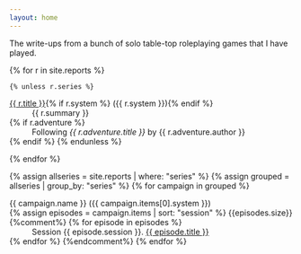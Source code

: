 ```yaml
---
layout: home
---
```


The write-ups from a bunch of solo table-top roleplaying games that I have played.

<dl>
  {% for r in site.reports %}
  
    {% unless r.series %}
  <dt><a href="{{ r.url | relative_url }}">{{ r.title }}</a>{% if r.system %} ({{ r.system }}){% endif %}</dt>
  <dd>{{ r.summary }}</dd>
      {% if r.adventure %}
  <dd>Following <i>{{ r.adventure.title }}</i> by {{ r.adventure.author }}</dd>
      {% endif %}
    {% endunless %}
    
  {% endfor %}
  
  {% assign allseries = site.reports | where: "series" %}
  {% assign grouped = allseries | group_by: "series" %}
  {% for campaign in grouped %}  
  <dt>{{ campaign.name }} ({{ campaign.items[0].system }})</dt>
    {% assign episodes = campaign.items | sort: "session" %}
  {{episodes.size}}
  {%comment%}
    {% for episode in episodes %}
  <dd>Session {{ episode.session }}.
    <a href="{{ episode.url | relative_url }}">{{ episode.title }}</a>
  </dd>
    {% endfor %}
  {%endcomment%}
  {% endfor %}
  
</dl>
